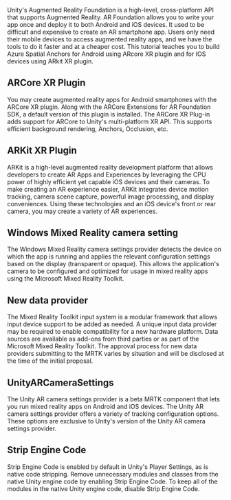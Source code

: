 Unity's Augmented Reality Foundation is a high-level, cross-platform API that supports Augmented Reality. AR Foundation allows you to write your app once and deploy it to both Android and iOS devices. It used to be difficult and expensive to create an AR smartphone app. Users only need their mobile devices to access augmented reality apps, and we have the tools to do it faster and at a cheaper cost. This tutorial teaches you to build Azure Spatial Anchors for Android using ARcore XR plugin and for IOS devices using ARkit XR plugin.

## ARCore XR Plugin

You may create augmented reality apps for Android smartphones with the ARCore XR plugin. Along with the ARCore Extensions for AR Foundation SDK, a default version of this plugin is installed. The ARCore XR Plug-in adds support for ARCore to Unity's multi-platform XR API. This supports efficient background rendering, Anchors, Occlusion, etc.

## ARKit XR Plugin

ARKit is a high-level augmented reality development platform that allows developers to create AR Apps and Experiences by leveraging the CPU power of highly efficient yet capable iOS devices and their cameras.
To make creating an AR experience easier, ARKit integrates device motion tracking, camera scene capture, powerful image processing, and display conveniences. Using these technologies and an iOS device's front or rear camera, you may create a variety of AR experiences.

## Windows Mixed Reality camera setting

The Windows Mixed Reality camera settings provider detects the device on which the app is running and applies the relevant configuration settings based on the display (transparent or opaque). This allows the application's camera to be configured and optimized for usage in mixed reality apps using the Microsoft Mixed Reality Toolkit.

## New data provider

The Mixed Reality Toolkit input system is a modular framework that allows input device support to be added as needed. A unique input data provider may be required to enable compatibility for a new hardware platform. Data sources are available as add-ons from third parties or as part of the Microsoft Mixed Reality Toolkit. The approval process for new data providers submitting to the MRTK varies by situation and will be disclosed at the time of the initial proposal.

## UnityARCameraSettings

The Unity AR camera settings provider is a beta MRTK component that lets you run mixed reality apps on Android and iOS devices.
The Unity AR camera settings provider offers a variety of tracking configuration options. These options are exclusive to Unity's version of the Unity AR camera settings provider.

## Strip Engine Code

Strip Engine Code is enabled by default in Unity's Player Settings, as is native code stripping. Remove unnecessary modules and classes from the native Unity engine code by enabling Strip Engine Code. To keep all of the modules in the native Unity engine code, disable Strip Engine Code.
